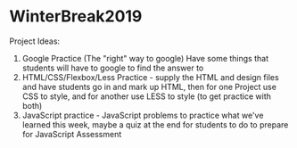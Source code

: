 # WinterBreak2019

Project Ideas:
1. Google Practice (The "right" way to google) Have some things that students will have to google to find the answer to
2. HTML/CSS/Flexbox/Less Practice - supply the HTML and design files and have students go in and mark up HTML, then for one Project use CSS to style, and for another use LESS to style (to get practice with both)
3. JavaScript practice - JavaScript problems to practice what we've learned this week, maybe a quiz at the end for students to do to prepare for JavaScript Assessment
